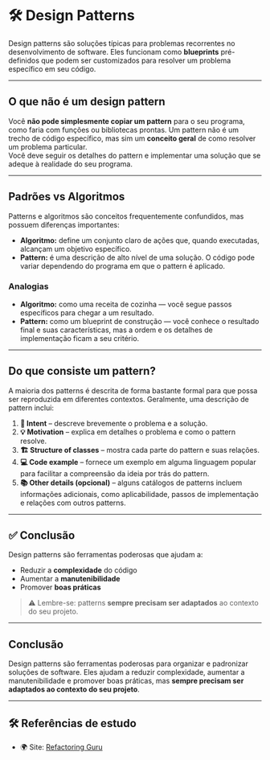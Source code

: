 # 🛠️ Design Patterns

Design patterns são soluções típicas para problemas recorrentes no desenvolvimento de software. Eles funcionam como **blueprints** pré-definidos que podem ser customizados para resolver um problema específico em seu código.

---

## O que não é um design pattern

Você **não pode simplesmente copiar um pattern** para o seu programa, como faria com funções ou bibliotecas prontas. Um pattern não é um trecho de código específico, mas sim um **conceito geral** de como resolver um problema particular.  
Você deve seguir os detalhes do pattern e implementar uma solução que se adeque à realidade do seu programa.

---

## Padrões vs Algoritmos

Patterns e algoritmos são conceitos frequentemente confundidos, mas possuem diferenças importantes:

- **Algoritmo:** define um conjunto claro de ações que, quando executadas, alcançam um objetivo específico.  
- **Pattern:** é uma descrição de alto nível de uma solução. O código pode variar dependendo do programa em que o pattern é aplicado.

### Analogias

- **Algoritmo:** como uma receita de cozinha — você segue passos específicos para chegar a um resultado.  
- **Pattern:** como um blueprint de construção — você conhece o resultado final e suas características, mas a ordem e os detalhes de implementação ficam a seu critério.

---

## Do que consiste um pattern?

A maioria dos patterns é descrita de forma bastante formal para que possa ser reproduzida em diferentes contextos. Geralmente, uma descrição de pattern inclui:

1. **🎯 Intent** – descreve brevemente o problema e a solução.  
2. **💡 Motivation** – explica em detalhes o problema e como o pattern resolve.  
3. **🏗️ Structure of classes** – mostra cada parte do pattern e suas relações.  
4. **💻 Code example** – fornece um exemplo em alguma linguagem popular para facilitar a compreensão da ideia por trás do pattern.  
5. **📚 Other details (opcional)** – alguns catálogos de patterns incluem informações adicionais, como aplicabilidade, passos de implementação e relações com outros patterns.

---

## ✅ Conclusão

Design patterns são ferramentas poderosas que ajudam a:

- Reduzir a **complexidade** do código  
- Aumentar a **manutenibilidade**  
- Promover **boas práticas**  

> ⚠️ Lembre-se: patterns **sempre precisam ser adaptados** ao contexto do seu projeto.

---

## Conclusão

Design patterns são ferramentas poderosas para organizar e padronizar soluções de software. Eles ajudam a reduzir complexidade, aumentar a manutenibilidade e promover boas práticas, mas **sempre precisam ser adaptados ao contexto do seu projeto**.

---

## 🛠️ Referências de estudo

- 🌍 Site: [Refactoring Guru](https://refactoring.guru/design-patterns)
